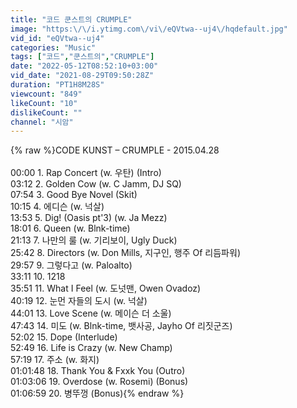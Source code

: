 ```yaml
---
title: "코드 쿤스트의 CRUMPLE"
image: "https:\/\/i.ytimg.com\/vi\/eQVtwa--uj4\/hqdefault.jpg"
vid_id: "eQVtwa--uj4"
categories: "Music"
tags: ["코드","쿤스트의","CRUMPLE"]
date: "2022-05-12T08:52:10+03:00"
vid_date: "2021-08-29T09:50:28Z"
duration: "PT1H8M28S"
viewcount: "849"
likeCount: "10"
dislikeCount: ""
channel: "시암"
---
```

{% raw %}CODE KUNST – CRUMPLE - 2015.04.28<br /><br />00:00 1. Rap Concert (w. 우탄) (Intro)<br />03:12 2. Golden Cow (w. C Jamm, DJ SQ)<br />07:54 3. Good Bye Novel (Skit)<br />10:15 4. 에디슨 (w. 넉살)<br />13:53 5. Dig! (Oasis pt'3) (w. Ja Mezz)<br />18:01 6. Queen (w. Blnk-time)<br />21:13 7. 나만의 룰 (w. 기리보이, Ugly Duck)<br />25:42 8. Directors (w. Don Mills, 지구인, 행주 Of 리듬파워)<br />29:57 9. 그렇다고 (w. Paloalto)<br />33:11 10. 1218<br />35:51 11. What I Feel (w. 도넛맨, Owen Ovadoz)<br />40:19 12. 눈먼 자들의 도시 (w. 넉살)<br />44:01 13. Love Scene (w. 메이슨 더 소울)<br />47:43 14. 미도 (w. Blnk-time, 뱃사공, Jayho Of 리짓군즈)<br />52:02 15. Dope (Interlude)<br />52:49 16. Life is Crazy (w. New Champ)<br />57:19 17. 주소 (w. 화지)<br />01:01:48 18. Thank You &amp; Fxxk You (Outro)<br />01:03:06 19. Overdose (w. Rosemi) (Bonus) <br />01:06:59 20. 병뚜껑 (Bonus){% endraw %}
